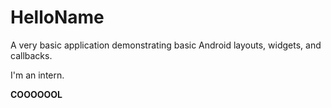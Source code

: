 # HelloName

A very basic application demonstrating basic Android layouts, widgets, and callbacks.

I'm an intern.

__COOOOOOL__

